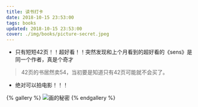 ```yaml
---
title: 读书打卡
date: 2018-10-15 23:53:00
tags: books
updated: 2018-10-15 23:53:00
cover: ./img/books/picture-secret.jpeg
---
```


- 只有短短42页！！超好看！！突然发现和上个月看到的超好看的《sens》是同一个作者，真是个奇才
> 42页的书居然卖54，当初要是知道只有42页可能就不会买了。
- 绝对可以拍电影！！！

{% gallery %}
![画的秘密](./img/books/picture-secret.jpeg)
{% endgallery %}
